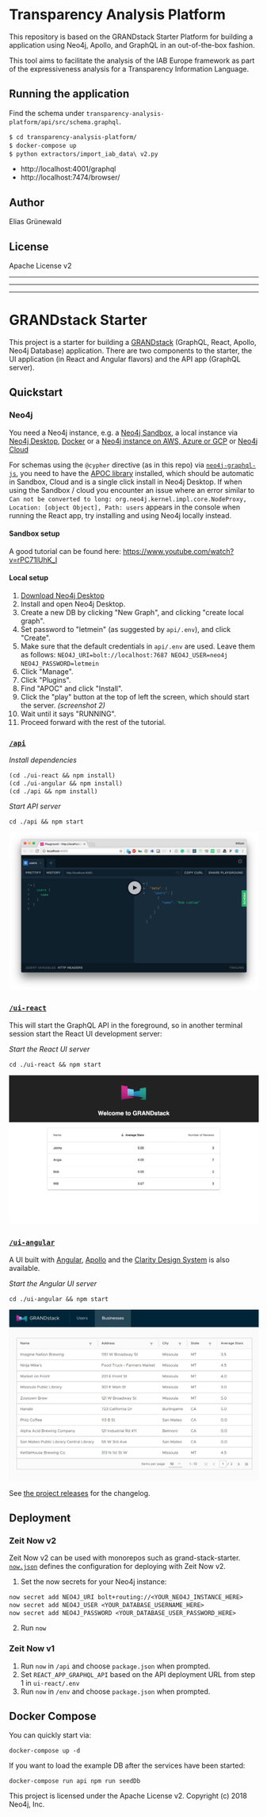 # Transparency Analysis Platform
This repository is based on the GRANDstack Starter Platform for building a application using Neo4j, Apollo, and GraphQL in an out-of-the-box fashion.

This tool aims to facilitate the analysis of the IAB Europe framework as part of the expressiveness analysis for a Transparency Information Language.

## Running the application
Find the schema under `transparency-analysis-platform/api/src/schema.graphql`.

```bash
$ cd transparency-analysis-platform/
$ docker-compose up
$ python extractors/import_iab_data\ v2.py
```

- http://localhost:4001/graphql
- http://localhost:7474/browser/

## Author
Elias Grünewald

## License
Apache License v2

---
---
---

# GRANDstack Starter

This project is a starter for building a [GRANDstack](https://grandstack.io) (GraphQL, React, Apollo, Neo4j Database) application. There are two components to the starter, the UI application (in React and Angular flavors) and the API app (GraphQL server).

## Quickstart

### Neo4j

You need a Neo4j instance, e.g. a [Neo4j Sandbox](http://neo4j.com/sandbox), a local instance via [Neo4j Desktop](https://neo4j.com/download), [Docker](http://hub.docker.com/_/neo4j) or a [Neo4j instance on AWS, Azure or GCP](http://neo4j.com/developer/guide-cloud-deployment) or [Neo4j Cloud](http://neo4j.com/cloud)

For schemas using the  `@cypher` directive (as in this repo) via [`neo4j-graphql-js`](https://github.com/neo4j-graphql/neo4j-graphql-js), you need to have the [APOC library](https://github.com/neo4j-contrib/neo4j-apoc-procedures) installed, which should be automatic in Sandbox, Cloud and is a single click install in Neo4j Desktop. If when using the Sandbox / cloud you encounter an issue where an error similar to `Can not be converted to long: org.neo4j.kernel.impl.core.NodeProxy, Location: [object Object], Path: users` appears in the console when running the React app, try installing and using Neo4j locally instead.

#### Sandbox setup
A good tutorial can be found here: https://www.youtube.com/watch?v=rPC71lUhK_I

#### Local setup
1. [Download Neo4j Desktop](https://neo4j.com/download/)
2. Install and open Neo4j Desktop.
3. Create a new DB by clicking "New Graph", and clicking "create local graph".
4. Set password to "letmein" (as suggested by `api/.env`), and click "Create".
5. Make sure that the default credentials in `api/.env` are used. Leave them as follows: `NEO4J_URI=bolt://localhost:7687 NEO4J_USER=neo4j NEO4J_PASSWORD=letmein`
6. Click "Manage".
7. Click "Plugins".
8. Find "APOC" and click "Install".
9. Click the "play" button at the top of left the screen, which should start the server. _(screenshot 2)_
10. Wait until it says "RUNNING".
11. Proceed forward with the rest of the tutorial.

### [`/api`](./api)

*Install dependencies*

```
(cd ./ui-react && npm install)
(cd ./ui-angular && npm install)
(cd ./api && npm install)
```

*Start API server*
```
cd ./api && npm start
```

![](api/img/graphql-playground.png)

### [`/ui-react`](./ui-react)

This will start the GraphQL API in the foreground, so in another terminal session start the React UI development server:

*Start the React UI server*
```
cd ./ui-react && npm start
```

![](ui-react/img/default-app.png)

### [`/ui-angular`](./ui-angular)

A UI built with [Angular](https://angular.io), [Apollo](https://www.apollographql.com/docs/angular/) and the [Clarity Design System](https://clarity.design) is also available.

*Start the Angular UI server*
```
cd ./ui-angular && npm start
```

![](ui-angular/img/angular-ui.jpg)

See [the project releases](https://github.com/grand-stack/grand-stack-starter/releases) for the changelog.

## Deployment

### Zeit Now v2

Zeit Now v2 can be used with monorepos such as grand-stack-starter. [`now.json`](https://github.com/grand-stack/grand-stack-starter/blob/master/now.json) defines the configuration for deploying with Zeit Now v2.

1. Set the now secrets for your Neo4j instance:

```
now secret add NEO4J_URI bolt+routing://<YOUR_NEO4J_INSTANCE_HERE>
now secret add NEO4J_USER <YOUR_DATABASE_USERNAME_HERE>
now secret add NEO4J_PASSWORD <YOUR_DATABASE_USER_PASSWORD_HERE>
```

2. Run `now`

### Zeit Now v1

1. Run `now` in `/api` and choose `package.json` when prompted.
1. Set `REACT_APP_GRAPHQL_API` based on the API deployment URL from step 1 in `ui-react/.env`
1. Run `now` in `/env` and choose `package.json` when prompted.

## Docker Compose

You can quickly start via:
```
docker-compose up -d
```

If you want to load the example DB after the services have been started:
```
docker-compose run api npm run seedDb
```


This project is licensed under the Apache License v2.
Copyright (c) 2018 Neo4j, Inc.
